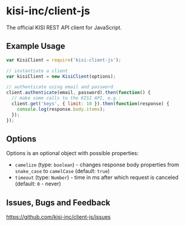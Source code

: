 # kisi-inc/client-js
The official KISI REST API client for JavaScript.

## Example Usage

```javascript
var KisiClient = require('kisi-client-js');

// instantiate a client
var kisiClient = new KisiClient(options);

// authenticate using email and password
client.authenticate(email, password).then(function() {
  // make some calls to the KISI API, e.g.:
  client.get('keys', { limit: 10 }).then(function(response) {
    console.log(response.body.items);
  });
});
```
## Options

Options is an optional object with possible properties:

- `camelize` (type: `boolean`) - changes response body properties from `snake_case` to `camelCase` (default: `true`)
- `timeout` (type: `Number`) - time in ms after which request is canceled (default: `0` - never)

## Issues, Bugs and Feedback

https://github.com/kisi-inc/client-js/issues
